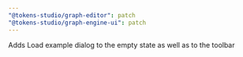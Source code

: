 ```yaml
---
"@tokens-studio/graph-editor": patch
"@tokens-studio/graph-engine-ui": patch
---
```


Adds Load example dialog to the empty state as well as to the toolbar
